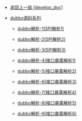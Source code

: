 - [返回上一级 [develop_doc]](txz-note/develop_doc/)

- [dubbo源码系列](txz-note/develop_doc/dubbo源码系列/)
  - [dubbo解析-1(SPI解析1)](txz-note/develop_doc/dubbo源码系列/dubbo解析-1(SPI解析1).md)
  
  - [dubbo解析-2(SPI解析2)](txz-note/develop_doc/dubbo源码系列/dubbo解析-2(SPI解析2).md)
  
  - [dubbo解析-3(SPI解析3)](txz-note/develop_doc/dubbo源码系列/dubbo解析-3(SPI解析3).md)
  
  - [dubbo解析-4(接口暴露解析1)](txz-note/develop_doc/dubbo源码系列/dubbo解析-4(接口暴露解析1).md)
  
  - [dubbo解析-5(接口暴露解析2)](txz-note/develop_doc/dubbo源码系列/dubbo解析-5(接口暴露解析2).md)
  
  - [dubbo解析-6(接口暴露解析3)](txz-note/develop_doc/dubbo源码系列/dubbo解析-6(接口暴露解析3).md)
  
  - [dubbo解析-7(接口暴露解析4)](txz-note/develop_doc/dubbo源码系列/dubbo解析-7(接口暴露解析4).md)
  
  - [dubbo解析-8(接口暴露解析5)](txz-note/develop_doc/dubbo源码系列/dubbo解析-8(接口暴露解析5).md)
  
  - [dubbo解析-9(接口暴露解析6)](txz-note/develop_doc/dubbo源码系列/dubbo解析-9(接口暴露解析6).md)
  
    
